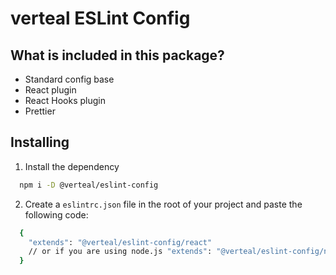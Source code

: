 # verteal ESLint Config

## What is included in this package?
- Standard config base
- React plugin
- React Hooks plugin
- Prettier

## Installing
1. Install the dependency
```bash
  npm i -D @verteal/eslint-config
```

2. Create a `eslintrc.json` file in the root of your project and paste the following code:
```bash
  {
    "extends": "@verteal/eslint-config/react"
    // or if you are using node.js "extends": "@verteal/eslint-config/node"
  }
```